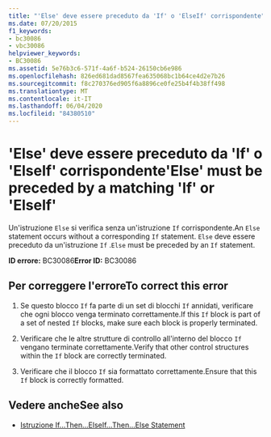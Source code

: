 ```yaml
---
title: "'Else' deve essere preceduto da 'If' o 'ElseIf' corrispondente"
ms.date: 07/20/2015
f1_keywords:
- bc30086
- vbc30086
helpviewer_keywords:
- BC30086
ms.assetid: 5e76b3c6-571f-4a6f-b524-26150cb6e986
ms.openlocfilehash: 826ed681dad8567fea635068bc1b64ce4d2e7b26
ms.sourcegitcommit: f8c270376ed905f6a8896ce0fe25b4f4b38ff498
ms.translationtype: MT
ms.contentlocale: it-IT
ms.lasthandoff: 06/04/2020
ms.locfileid: "84380510"
---
```

# <a name="else-must-be-preceded-by-a-matching-if-or-elseif"></a><span data-ttu-id="71836-102">'Else' deve essere preceduto da 'If' o 'ElseIf' corrispondente</span><span class="sxs-lookup"><span data-stu-id="71836-102">'Else' must be preceded by a matching 'If' or 'ElseIf'</span></span>
<span data-ttu-id="71836-103">Un'istruzione `Else` si verifica senza un'istruzione `If` corrispondente.</span><span class="sxs-lookup"><span data-stu-id="71836-103">An `Else` statement occurs without a corresponding `If` statement.</span></span> <span data-ttu-id="71836-104">`Else` deve essere preceduto da un'istruzione `If` .</span><span class="sxs-lookup"><span data-stu-id="71836-104">`Else` must be preceded by an `If` statement.</span></span>  
  
 <span data-ttu-id="71836-105">**ID errore:** BC30086</span><span class="sxs-lookup"><span data-stu-id="71836-105">**Error ID:** BC30086</span></span>  
  
## <a name="to-correct-this-error"></a><span data-ttu-id="71836-106">Per correggere l'errore</span><span class="sxs-lookup"><span data-stu-id="71836-106">To correct this error</span></span>  
  
1. <span data-ttu-id="71836-107">Se questo blocco `If` fa parte di un set di blocchi `If` annidati, verificare che ogni blocco venga terminato correttamente.</span><span class="sxs-lookup"><span data-stu-id="71836-107">If this `If` block is part of a set of nested `If` blocks, make sure each block is properly terminated.</span></span>  
  
2. <span data-ttu-id="71836-108">Verificare che le altre strutture di controllo all'interno del blocco `If` vengano terminate correttamente.</span><span class="sxs-lookup"><span data-stu-id="71836-108">Verify that other control structures within the `If` block are correctly terminated.</span></span>  
  
3. <span data-ttu-id="71836-109">Verificare che il blocco `If` sia formattato correttamente.</span><span class="sxs-lookup"><span data-stu-id="71836-109">Ensure that this `If` block is correctly formatted.</span></span>  
  
## <a name="see-also"></a><span data-ttu-id="71836-110">Vedere anche</span><span class="sxs-lookup"><span data-stu-id="71836-110">See also</span></span>

- [<span data-ttu-id="71836-111">Istruzione If...Then...Else</span><span class="sxs-lookup"><span data-stu-id="71836-111">If...Then...Else Statement</span></span>](../language-reference/statements/if-then-else-statement.md)
